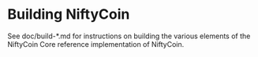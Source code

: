 Building NiftyCoin
================

See doc/build-*.md for instructions on building the various
elements of the NiftyCoin Core reference implementation of NiftyCoin.
